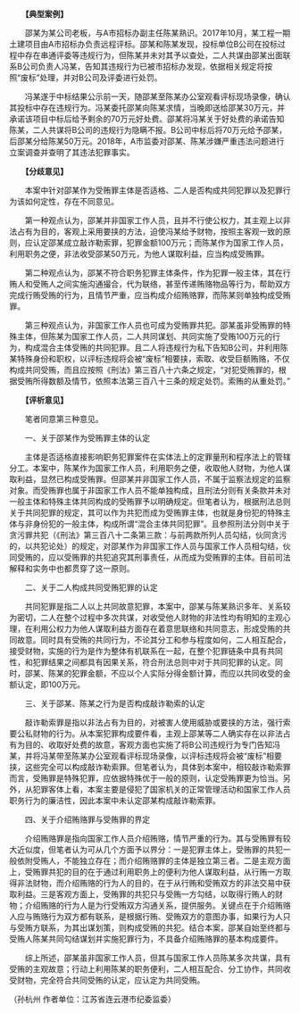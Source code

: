 　　**【典型案例】**

　　邵某为某公司老板，与A市招标办副主任陈某熟识。2017年10月，某工程一期土建项目由A市招标办负责远程评标。邵某和陈某发现，投标单位B公司在投标过程中存在串通评委等违规行为，但陈某并未对其予以查处，二人共谋由邵某出面联系B公司负责人冯某，告知其违规行为已被市招标办发现，依据相关规定将按照“废标”处理，并对B公司及评委进行处罚。

　　冯某遂于中标结果公示前一天，随邵某至陈某办公室观看评标现场录像，确认其投标中存在违规行为。冯某委托邵某向陈某求情，当晚即送给邵某30万元，并承诺该项目中标后给予剩余的70万元好处费。邵某将冯某关于好处费的承诺告知陈某，二人共谋将B公司的违规行为隐瞒不报。B公司中标后将70万元给予邵某，后邵某分给陈某50万元。2018年，A市监委对邵某、陈某涉嫌严重违法问题进行立案调查并查明了其违法犯罪事实。

　　**【分歧意见】**

　　本案中针对邵某作为受贿罪主体是否适格、二人是否构成共同犯罪以及犯罪行为该如何定性，存在不同意见。

　　第一种观点认为，邵某并非国家工作人员，且并不行使公权力，其主观上以非法占有为目的，客观上采用要挟的方法，迫使冯某给予财物，按照主客观一致的原则，应认定邵某成立敲诈勒索罪，犯罪金额100万元；而陈某作为国家工作人员，利用职务之便，非法收受邵某50万元，为他人谋取利益，应当构成受贿罪。

　　第二种观点认为，邵某不符合职务犯罪主体条件，作为犯罪一般主体，其在行贿人和受贿人之间实施沟通撮合，代为联络，甚至传递贿赂物品等行为，帮助双方完成行贿受贿的行为，且情节严重，应当构成介绍贿赂罪，而陈某则单独构成受贿罪。

　　第三种观点认为，非国家工作人员也可成为受贿罪共犯。邵某虽非受贿罪的特殊主体，但陈某为国家工作人员，二人共同谋划、共同实施了受贿100万元的行为，构成混合主体受贿的共同犯罪。且二人将违规行为私下告知B公司，并利用陈某特殊身份和职权，以评标违规将会被“废标”相要挟，索取、收受巨额贿赂，不仅构成共同受贿，而且应按照《刑法》第三百八十六条之规定，“对犯受贿罪的，根据受贿所得数额及情节，依照本法第三百八十三条的规定处罚。索贿的从重处罚。”

　　**【评析意见】**

　　笔者同意第三种意见。

　　一、关于邵某作为受贿罪主体的认定

　　主体是否适格直接影响职务犯罪案件在实体法上的定罪量刑和程序法上的管辖分工。本案中，陈某作为国家工作人员，利用职务之便，收取他人财物，为他人谋取利益，显然已构成受贿罪。但邵某并非国家工作人员，不属于监察法规定的监察对象。而受贿罪也属于非国家工作人员不能单独构成，且刑法分则有关条款并未对一般主体和特殊主体共同构成的受贿罪予以明确规定。但笔者认为，根据刑法总则关于共同犯罪的规定，其可以作为共犯而成为受贿罪主体，也就是身份犯的特殊主体与非身份犯的一般主体，构成所谓“混合主体共同犯罪”。且参照刑法分则中关于贪污罪共犯（《刑法》第三百八十二条第三款：与前两款所列人员勾结，伙同贪污的，以共犯论处）的规定，对邵某作为非国家工作人员与国家工作人员相勾结，伙同受贿的，应以受贿罪的共犯追究其刑事责任，从而成为受贿罪的主体。目前司法解释和实务中也都贯穿了这一原则。

　　二、关于二人构成共同受贿犯罪的认定

　　共同犯罪是指二人以上共同故意犯罪，本案中，邵某与陈某熟识多年、关系较为密切，二人在整个过程中多次共谋，对收受他人财物的非法性均有明知的主观心理，在利用公权力为他人谋取利益方面存在着意思联络和共同意志，形成受贿的共同故意。同时具有受贿的共同行为，不论其分工和参与程度如何，二人相互配合，接受财物，实施的行为是作为整体有机联系在一起，在整个犯罪链条中具有共同性，和犯罪结果之间都具有因果关系，符合刑法总则中对于共同犯罪的认定。同时，邵某、陈某的犯罪金额，不应以个人实际分得金额计算，而应以共同收受的金额认定，即100万元。

　　三、关于邵某、陈某之行为是否构成敲诈勒索的认定

　　敲诈勒索罪是指以非法占有为目的，对被害人使用威胁或要挟的方法，强行索要公私财物的行为。从本案犯罪构成要件看，主观上邵某等二人确实存在以非法占有为目的、收取好处费的故意，客观方面也实施了将B公司违规行为专门告知冯某，并将冯某带至陈某办公室观看评标现场录像，以评标违规将会被“废标”相要挟，这些完全可以构成敲诈勒索罪。但笔者认为，具体到本案中，相较敲诈勒索罪而言，受贿罪是特殊犯罪，应依据特殊优于一般的原则，认定受贿罪更为恰当。另外，从犯罪客体上看，本案主要是侵犯了国家机关的正常管理活动和国家工作人员职务行为的廉洁性，因此本案中未认定邵某构成敲诈勒索罪。

　　四、关于介绍贿赂罪与受贿罪的界定

　　介绍贿赂罪是指向国家工作人员介绍贿赂，情节严重的行为。其与受贿罪有较大近似度，但笔者认为可从几个方面予以界分：一是犯罪主体上，受贿罪的共犯一般依附受贿人，不能独立存在；而介绍贿赂罪的主体是独立第三者。二是主观方面上，受贿罪共犯的目的在于通过利用职务上的便利为他人谋取利益，从行贿一方取得非法财物，而介绍贿赂的行为人的目的，在于从行贿和受贿双方的非法交易中获取利益。三是客观方面上，受贿罪的共犯只与受贿一方勾结，以取得行贿人的财物；介绍贿赂的行为人是为行受贿双方沟通关系，提供服务。关键点在于介绍贿赂人应与贿赂行为双方都有联系，是根据行贿、受贿双方的意图办事，如果行为人只与受贿方联系，为其出谋划策，则构成受贿的共犯。结合本案，邵某自始至终都与受贿人陈某共同勾结谋划并实施犯罪行为，不具备介绍贿赂罪的基本构成要件。

　　综上所述，邵某虽非国家工作人员，但其与国家工作人员陈某多次共谋，具有受贿的主观故意；行动上利用陈某的职务便利，二人相互配合、分工协作，共同收受财物，完全符合共同受贿的认定，应认定为共同受贿。

（孙杭州 作者单位：江苏省连云港市纪委监委）